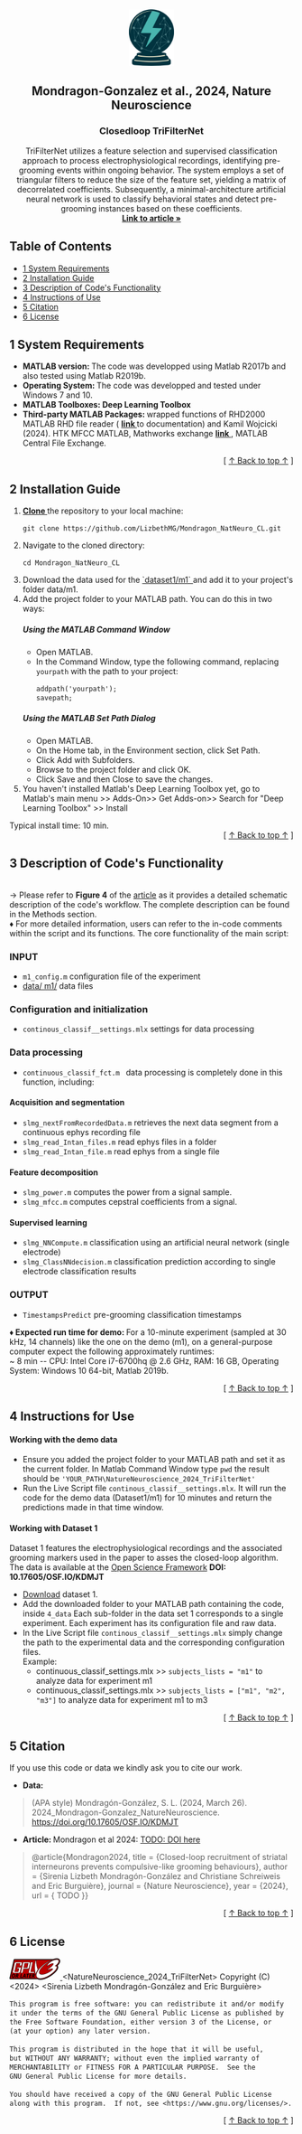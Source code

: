 <!-- Section 1: Logo and short code description-->  <!--  -->
<a name="readme-top"></a>
<br /> <!-- break -->
<div align="center">  <!-- A block of content centred for the logo and description -->
  <a href="https://github.com/LizbethMG/Mondragon_NatNeuro_CL">  <!-- CLickable logo; TODO: change to the article link -->
    <img src="images/CL_logo.png" alt="Logo" width="80" height="100">
  </a>

  <h2 align="center">Mondragon-Gonzalez et al., 2024,  Nature Neuroscience</h2>  <!-- Header tag -->
  <h3 align="center">Closedloop TriFilterNet</h3>  <!-- Header tag -->
  
  <p align="center">
    TriFilterNet utilizes a feature selection and supervised classification approach to process electrophysiological recordings, identifying pre-grooming events within ongoing behavior. The system employs a set of triangular filters to reduce the size of the feature set, yielding a matrix of decorrelated coefficients. Subsequently, a minimal-architecture artificial neural network is used to classify behavioral states and detect pre-grooming instances based on these coefficients.
    <br />
    <!-- TODO: change to the article link -->
    <a href="https://github.com/LizbethMG/Mondragon_NatNeuro_CL"><strong> Link to article »</strong></a>
    <br />
  </p>
</div>

## Table of Contents 

- [1 System Requirements](#1-system-requirements)
- [2 Installation Guide](#2-installation-guide)
- [3 Description of Code's Functionality](#3-description-of-codes-functionality)
- [4 Instructions of Use](#4-instructions-of-use)
- [5 Citation](#5-citation)
- [6 License](#6-license)

## 1 System Requirements
* <b> MATLAB version: </b> The code was developped using Matlab R2017b and also tested using Matlab R2019b.
* <b> Operating System: </b> The code was developped and tested under Windows 7 and 10.
* <b> MATLAB Toolboxes: Deep Learning Toolbox </b>
* <b> Third-party MATLAB Packages: </b> wrapped functions of RHD2000 MATLAB RHD file reader (
<a href="https://intantech.com/downloads.html?tabSelect=Software&yPos=0"> <strong> link </strong> </a> to documentation)
and Kamil Wojcicki (2024). HTK MFCC MATLAB, Mathworks exchange <a href="https://www.mathworks.com/matlabcentral/fileexchange/32849-htk-mfcc-matlab"> <strong> link </strong> </a>, MATLAB Central File Exchange. </br>

<div align="right">[ <a href="#readme-top">↑ Back to top ↑</a> ]</div>

## 2 Installation Guide
<ol>

  <li> <a href="https://docs.github.com/fr/repositories/creating-and-managing-repositories/cloning-a-repository"> <strong> Clone </strong> </a> the repository to your local machine:
    <pre><code>git clone https://github.com/LizbethMG/Mondragon_NatNeuro_CL.git</code></pre>
  </li>
  <li>Navigate to the cloned directory:
    <pre><code>cd Mondragon_NatNeuro_CL</code></pre>
  </li>
  <li> Download the data used for the <a href="https://osf.io/kdmjt/?view_only=7a3e37c708df4d0198d48aa1f59dbb76"> `dataset1/m1` </a> and add it to your project's folder data/m1. </li>
  <li> Add the project folder to your MATLAB path. You can do this in two ways:</li>

<h5>Using the MATLAB Command Window</h5>
    <ul>
        <li>Open MATLAB.</li>
        <li>In the Command Window, type the following command, replacing <code>yourpath</code> with the path to your project:
            <pre><code>addpath('yourpath');
savepath;</code></pre> </li>
    </ul>
<h5>Using the MATLAB Set Path Dialog</h5>
    <ul>
        <li>Open MATLAB.</li>
        <li>On the Home tab, in the Environment section, click Set Path.</li>
        <li>Click Add with Subfolders.</li>
        <li>Browse to the project folder and click OK.</li>
        <li>Click Save and then Close to save the changes.</li>
    </ul>
   <li> You haven't installed Matlab's Deep Learning Toolbox yet, go to Matlab's main menu >> Adds-On>> Get Adds-on>> Search for "Deep Learning Toolbox" >> Install </li>
</ol>
Typical install time:  10 min.
<div align="right">[ <a href="#readme-top">↑ Back to top ↑</a> ]</div>

## 3 Description of Code's Functionality

<br> &rarr;  Please refer to <b>Figure 4</b> of the [article](https://github.com/LizbethMG/Mondragon_NatNeuro_CL) as it provides a detailed schematic description of the code's workflow. The complete description can be found in the Methods section.
<br> &diams; For more detailed information, users can refer to the in-code comments within the script and its functions.
The core functionality of the main script:
### INPUT 
*  `m1_config.m`  configuration file of the experiment
*  [data/ m1/](https://osf.io/kdmjt/?view_only=7a3e37c708df4d0198d48aa1f59dbb76) data files
### Configuration and initialization
* `continous_classif__settings.mlx`  settings for data processing 
### Data processing
* `continuous_classif_fct.m `  data processing is completely done in this function, including: 
#### Acquisition and segmentation
* `slmg_nextFromRecordedData.m`  retrieves the next data segment from a continuous ephys recording file
*  `slmg_read_Intan_files.m`  read ephys files in a folder 
*  `slmg_read_Intan_file.m`  read ephys from a single file
#### Feature decomposition
*  `slmg_power.m` computes the power from a signal sample.
*  `slmg_mfcc.m` computes cepstral coefficients from a signal.
#### Supervised learning
*  `slmg_NNCompute.m`  classification using an artificial neural network (single electrode)
*  `slmg_ClassNNdecision.m` classification prediction according to single electrode classification results
### OUTPUT
* `TimestampsPredict` pre-grooming classification timestamps

<b> &diams; Expected run time for demo: </b> For a 10-minute experiment (sampled at 30 kHz, 14 channels) like the one on the demo (m1), on a general-purpose computer expect the following approximately runtimes:
<br> ~ 8 min -- CPU: Intel Core i7-6700hq @ 2.6 GHz, RAM: 16 GB, Operating System: Windows 10 64-bit, Matlab 2019b.
<div align="right">[ <a href="#readme-top">↑ Back to top ↑</a> ]</div>

## 4 Instructions for Use

#### Working with the demo data
- Ensure you added the project folder to your MATLAB path and set it as the current folder. In Matlab Command Window type `pwd` the result should be `'YOUR_PATH\NatureNeuroscience_2024_TriFilterNet'`
- Run the Live Script file `continous_classif__settings.mlx`. It will run the code for the demo data (Dataset1/m1) for 10 minutes and return the predictions made in that time window.
#### Working with Dataset 1
Dataset 1  features the electrophysiological recordings and the associated grooming markers used in the paper to asses the closed-loop algorithm. 
The data is available at the [Open Science Framework](https://osf.io/) **DOI: 10.17605/OSF.IO/KDMJT**

- [Download](https://osf.io/kdmjt/?view_only=7a3e37c708df4d0198d48aa1f59dbb76) dataset 1.
- Add the downloaded folder to your MATLAB path containing the code, inside `4_data` 
Each sub-folder in the data set 1 corresponds to a single experiment. Each experiment has its configuration file and raw data.
- In the Live Script file `continous_classif__settings.mlx` simply change the path to the experimental data and the corresponding configuration files.
    <br> Example:
    - continuous_classif_settings.mlx >> `subjects_lists = "m1"` to analyze data for experiment m1
    - continuous_classif_settings.mlx >> `subjects_lists = ["m1", "m2", "m3"]` to analyze data for experiment m1 to m3

<div align="right">[ <a href="#readme-top">↑ Back to top ↑</a> ]</div>

## 5 Citation
If you use this code or data we kindly ask you to cite our work. 

- <b> Data: </b>
> (APA style) Mondragón-González, S. L. (2024, March 26). 2024_Mondragon-Gonzalez_NatureNeuroscience. https://doi.org/10.17605/OSF.IO/KDMJT

- <b> Article: </b> Mondragon et al 2024: [TODO: DOI here](https://github.com/LizbethMG/Mondragon_NatNeuro_CL)
> @article{Mondragon2024,
        title = {Closed-loop recruitment of striatal interneurons prevents compulsive-like grooming behaviours},
        author = {Sirenia Lizbeth Mondragón-González and Christiane Schreiweis and Eric Burguière},
        journal = {Nature Neuroscience},
        year = {2024},
        url = { TODO }}


<div align="right">[ <a href="#readme-top">↑ Back to top ↑</a> ]</div>

## 6 License
<a href="https://www.gnu.org/licenses/gpl-3.0.txt">  <!-- CLickable logo; TODO: change to the article link -->
    <img src="images/gplv3-or-later-sm.png" alt="Logo" width="90" height="38">
  </a>
<NatureNeuroscience_2024_TriFilterNet>
    Copyright (C) <2024>  <Sirenia Lizbeth Mondragón-González and Eric Burguière>

    This program is free software: you can redistribute it and/or modify
    it under the terms of the GNU General Public License as published by
    the Free Software Foundation, either version 3 of the License, or
    (at your option) any later version.

    This program is distributed in the hope that it will be useful,
    but WITHOUT ANY WARRANTY; without even the implied warranty of
    MERCHANTABILITY or FITNESS FOR A PARTICULAR PURPOSE.  See the
    GNU General Public License for more details.

    You should have received a copy of the GNU General Public License
    along with this program.  If not, see <https://www.gnu.org/licenses/>.
<div align="right">[ <a href="#readme-top">↑ Back to top ↑</a> ]</div>
